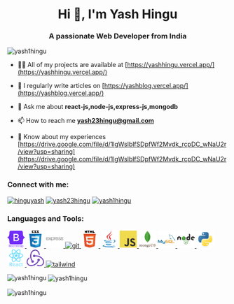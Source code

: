 <h1 align="center">Hi 👋, I'm Yash Hingu</h1>
<h3 align="center">A passionate Web Developer from India</h3>

<p align="left"> <img src="https://komarev.com/ghpvc/?username=yash1hingu&label=Profile%20views&color=0e75b6&style=flat" alt="yash1hingu" /> </p>

- 👨‍💻 All of my projects are available at [https://yashhingu.vercel.app/](https://yashhingu.vercel.app/)

- 📝 I regularly write articles on [https://yashblog.vercel.app/](https://yashblog.vercel.app/)

- 💬 Ask me about **react-js,node-js,express-js,mongodb**

- 📫 How to reach me **yash23hingu@gmail.com**

- 📄 Know about my experiences [https://drive.google.com/file/d/1lgWslblfSDpfWf2Mvdk_rcpDC_wNaU2r/view?usp=sharing](https://drive.google.com/file/d/1lgWslblfSDpfWf2Mvdk_rcpDC_wNaU2r/view?usp=sharing)

<h3 align="left">Connect with me:</h3>
<p align="left">
<a href="https://linkedin.com/in/hinguyash" target="blank"><img align="center" src="https://raw.githubusercontent.com/rahuldkjain/github-profile-readme-generator/master/src/images/icons/Social/linked-in-alt.svg" alt="hinguyash" height="30" width="40" /></a>
<a href="https://www.hackerrank.com/yash23hingu" target="blank"><img align="center" src="https://raw.githubusercontent.com/rahuldkjain/github-profile-readme-generator/master/src/images/icons/Social/hackerrank.svg" alt="yash23hingu" height="30" width="40" /></a>
<a href="https://www.leetcode.com/yash1hingu" target="blank"><img align="center" src="https://raw.githubusercontent.com/rahuldkjain/github-profile-readme-generator/master/src/images/icons/Social/leet-code.svg" alt="yash1hingu" height="30" width="40" /></a>
</p>

<h3 align="left">Languages and Tools:</h3>
<p align="left"> <a href="https://getbootstrap.com" target="_blank" rel="noreferrer"> <img src="https://raw.githubusercontent.com/devicons/devicon/master/icons/bootstrap/bootstrap-plain-wordmark.svg" alt="bootstrap" width="40" height="40"/> </a> <a href="https://www.w3schools.com/css/" target="_blank" rel="noreferrer"> <img src="https://raw.githubusercontent.com/devicons/devicon/master/icons/css3/css3-original-wordmark.svg" alt="css3" width="40" height="40"/> </a> <a href="https://expressjs.com" target="_blank" rel="noreferrer"> <img src="https://raw.githubusercontent.com/devicons/devicon/master/icons/express/express-original-wordmark.svg" alt="express" width="40" height="40"/> </a> <a href="https://git-scm.com/" target="_blank" rel="noreferrer"> <img src="https://www.vectorlogo.zone/logos/git-scm/git-scm-icon.svg" alt="git" width="40" height="40"/> </a> <a href="https://www.w3.org/html/" target="_blank" rel="noreferrer"> <img src="https://raw.githubusercontent.com/devicons/devicon/master/icons/html5/html5-original-wordmark.svg" alt="html5" width="40" height="40"/> </a> <a href="https://www.java.com" target="_blank" rel="noreferrer"> <img src="https://raw.githubusercontent.com/devicons/devicon/master/icons/java/java-original.svg" alt="java" width="40" height="40"/> </a> <a href="https://developer.mozilla.org/en-US/docs/Web/JavaScript" target="_blank" rel="noreferrer"> <img src="https://raw.githubusercontent.com/devicons/devicon/master/icons/javascript/javascript-original.svg" alt="javascript" width="40" height="40"/> </a> <a href="https://www.mongodb.com/" target="_blank" rel="noreferrer"> <img src="https://raw.githubusercontent.com/devicons/devicon/master/icons/mongodb/mongodb-original-wordmark.svg" alt="mongodb" width="40" height="40"/> </a> <a href="https://www.mysql.com/" target="_blank" rel="noreferrer"> <img src="https://raw.githubusercontent.com/devicons/devicon/master/icons/mysql/mysql-original-wordmark.svg" alt="mysql" width="40" height="40"/> </a> <a href="https://nodejs.org" target="_blank" rel="noreferrer"> <img src="https://raw.githubusercontent.com/devicons/devicon/master/icons/nodejs/nodejs-original-wordmark.svg" alt="nodejs" width="40" height="40"/> </a> <a href="https://www.python.org" target="_blank" rel="noreferrer"> <img src="https://raw.githubusercontent.com/devicons/devicon/master/icons/python/python-original.svg" alt="python" width="40" height="40"/> </a> <a href="https://reactjs.org/" target="_blank" rel="noreferrer"> <img src="https://raw.githubusercontent.com/devicons/devicon/master/icons/react/react-original-wordmark.svg" alt="react" width="40" height="40"/> </a> <a href="https://redux.js.org" target="_blank" rel="noreferrer"> <img src="https://raw.githubusercontent.com/devicons/devicon/master/icons/redux/redux-original.svg" alt="redux" width="40" height="40"/> </a> <a href="https://tailwindcss.com/" target="_blank" rel="noreferrer"> <img src="https://www.vectorlogo.zone/logos/tailwindcss/tailwindcss-icon.svg" alt="tailwind" width="40" height="40"/> </a> </p>

<p><img align="left" src="https://github-readme-stats.vercel.app/api/top-langs?username=yash1hingu&show_icons=true&locale=en&layout=compact" alt="yash1hingu" /></p>

<p>&nbsp;<img align="center" src="https://github-readme-stats.vercel.app/api?username=yash1hingu&show_icons=true&locale=en" alt="yash1hingu" /></p>

<p><img align="center" src="https://github-readme-streak-stats.herokuapp.com/?user=yash1hingu&" alt="yash1hingu" /></p>
